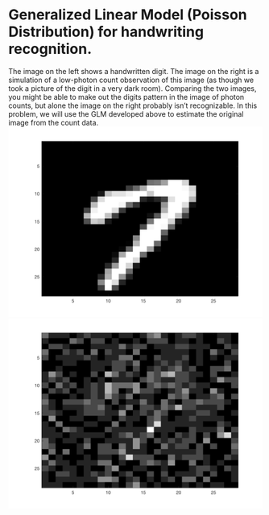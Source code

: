 # Generalized Linear Model (Poisson Distribution) for handwriting recognition.
The image on the left shows a handwritten digit. The image on the right is a simulation of a low-photon count observation of this image (as though we took a picture of the digit in a very dark room). Comparing the two images, you might be able to make out the digits pattern in the image of photon counts, but alone the image on the right probably isn’t recognizable. In this problem, we will use the GLM developed above to estimate the original image from the count data.
![alt text](https://github.com/tarunbansal/Machine-Learning/blob/master/Handwriting/img/seven.png)![alt text](https://github.com/tarunbansal/Machine-Learning/blob/master/Handwriting/img/count.png)
